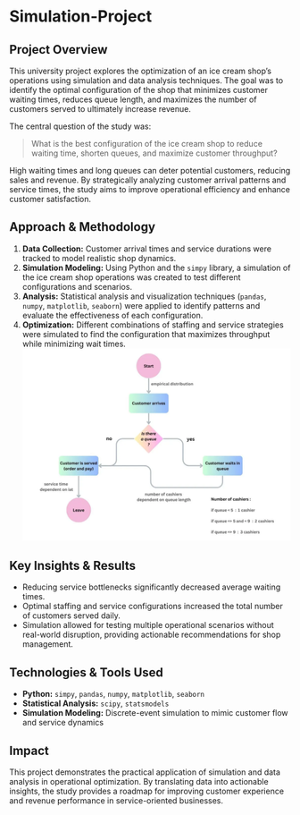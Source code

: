 # Simulation-Project

## **Project Overview**

This university project explores the optimization of an ice cream shop’s operations using simulation and data analysis techniques. The goal was to identify the optimal configuration of the shop that minimizes customer waiting times, reduces queue length, and maximizes the number of customers served to ultimately increase revenue.

The central question of the study was:

> What is the best configuration of the ice cream shop to reduce waiting time, shorten queues, and maximize customer throughput?
> 

High waiting times and long queues can deter potential customers, reducing sales and revenue. By strategically analyzing customer arrival patterns and service times, the study aims to improve operational efficiency and enhance customer satisfaction.

## **Approach & Methodology**

1. **Data Collection:** Customer arrival times and service durations were tracked to model realistic shop dynamics.
2. **Simulation Modeling:** Using Python and the `simpy` library, a simulation of the ice cream shop operations was created to test different configurations and scenarios.
3. **Analysis:** Statistical analysis and visualization techniques (`pandas`, `numpy`, `matplotlib`, `seaborn`) were applied to identify patterns and evaluate the effectiveness of each configuration.
4. **Optimization:** Different combinations of staffing and service strategies were simulated to find the configuration that maximizes throughput while minimizing wait times.
![Alt-Text](Flowchart.jpeg.png)

## **Key Insights & Results**

- Reducing service bottlenecks significantly decreased average waiting times.
- Optimal staffing and service configurations increased the total number of customers served daily.
- Simulation allowed for testing multiple operational scenarios without real-world disruption, providing actionable recommendations for shop management.

## **Technologies & Tools Used**

- **Python:** `simpy`, `pandas`, `numpy`, `matplotlib`, `seaborn`
- **Statistical Analysis:** `scipy`, `statsmodels`
- **Simulation Modeling:** Discrete-event simulation to mimic customer flow and service dynamics

## **Impact**

This project demonstrates the practical application of simulation and data analysis in operational optimization. By translating data into actionable insights, the study provides a roadmap for improving customer experience and revenue performance in service-oriented businesses.
